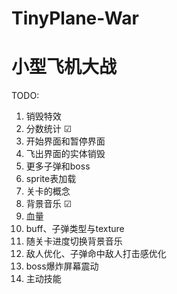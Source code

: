 # TinyPlane-War
# 小型飞机大战

TODO:
1. 销毁特效 
2. 分数统计 &#9745;
3. 开始界面和暂停界面
4. 飞出界面的实体销毁
5. 更多子弹和boss
6. sprite表加载
7. 关卡的概念
8. 背景音乐 &#9745;
9. 血量
10. buff、子弹类型与texture
11. 随关卡进度切换背景音乐
12. 敌人优化、子弹命中敌人打击感优化
13. boss爆炸屏幕震动
14. 主动技能